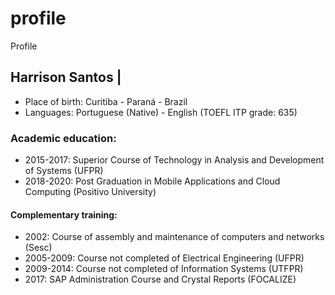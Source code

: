 # profile
Profile
## Harrison Santos | 

* Place of birth: Curitiba - Paraná - Brazil
* Languages: Portuguese (Native) - English (TOEFL ITP grade: 635)

### Academic education:

* 2015-2017: Superior Course of Technology in Analysis and Development of Systems (UFPR)
* 2018-2020: Post Graduation in Mobile Applications and Cloud Computing (Positivo University)

#### Complementary training:

* 2002: Course of assembly and maintenance of computers and networks (Sesc)
* 2005-2009: Course not completed of Electrical Engineering (UFPR)
* 2009-2014: Course not completed of Information Systems (UTFPR)
* 2017: SAP Administration Course and Crystal Reports (FOCALIZE)
